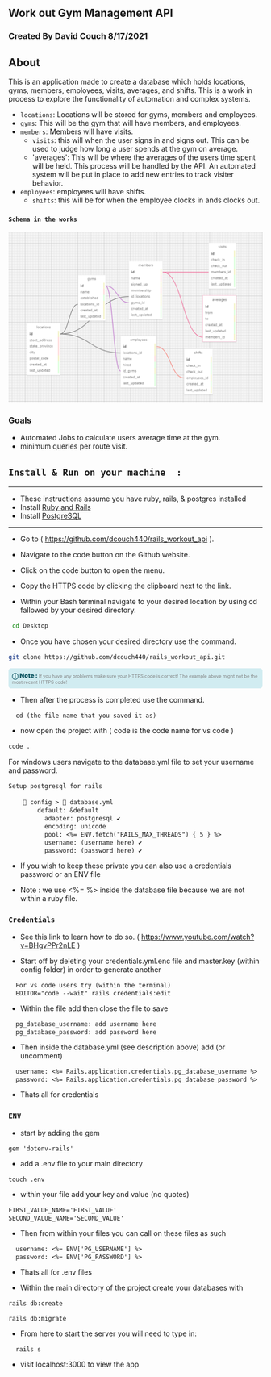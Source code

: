 ## Work out Gym Management API

### Created By David Couch 8/17/2021

## About

This is an application made to create a database which holds locations, gyms, members, employees, visits, averages, and shifts. This is a work in process to explore the functionality of automation and complex systems.

- `locations`: Locations will be stored for gyms, members and employees.
- `gyms`: This will be the gym that will have members, and employees.
- `members`: Members will have visits.
    - `visits`: this will when the user signs in and signs out. This can be used to judge how long a user spends at the gym on average.
    - 'averages': This will be where the averages of the users time spent will be held. This process will be handled by the API. An automated system will be put in place to add new entries to track visiter behavior.
- `employees`: employees will have shifts.
    - `shifts`: this will be for when the employee clocks in ands clocks out.

#### `Schema in the works`
<img src='./img/work_out.PNG'>

### Goals
- Automated Jobs to calculate users average time at the gym.
- minimum queries per route visit.

## `Install & Run on your machine  :`
***
* These instructions assume you have ruby, rails, & postgres installed
* Install [Ruby and Rails](https://www.learnhowtoprogram.com/ruby-and-rails/getting-started-with-ruby/installing-ruby)
* Install [PostgreSQL](https://www.learnhowtoprogram.com/ruby-and-rails/getting-started-with-ruby/installing-postgres)
***

* Go to ( https://github.com/dcouch440/rails_workout_api ).

*  Navigate to the code button on the Github website.

* Click on the code button to open the menu.

- Copy the HTTPS code by clicking the clipboard next to the link.

- Within your Bash terminal navigate to your desired location by using cd fallowed by your desired directory.

```bash
 cd Desktop
```

- Once you have chosen your desired directory use the command.

```bash
git clone https://github.com/dcouch440/rails_workout_api.git
```

<div
  style="
    background-color: #d1ecf1;
    color: grey; padding: 6px;
    font-size: 9px;
    border-radius: 5px;
    border: 1px solid #d4ecf1;
    margin-bottom: 12px"
>
  <span
    style="
      font-size: 12px;
      font-weight: 600;
      color: #0c5460;"
  >
    ⓘ
  </span>
  <span
    style="
      font-size: 12px;
      font-weight: 900;
      color: #0c5460;
      margin-bottom: 24px"
  >
    Note :
  </span>
  If you have any problems make sure your HTTPS code is correct! The example above might not be the most recent HTTPS code!
</div>
  
* Then after the process is completed use the command.
```
  cd (the file name that you saved it as)
```

* now open the project with ( code is the code name for vs code )

``` bash
code .
```

For windows users navigate to the database.yml file to set your username and password.

```
Setup postgresql for rails

	📁 config > 📑 database.yml
        default: &default
          adapter: postgresql ✔️
          encoding: unicode
          pool: <%= ENV.fetch("RAILS_MAX_THREADS") { 5 } %>
          username: (username here) ✔️
          password: (password here) ✔️

```
* If you wish to keep these private you can also use a credentials password or an ENV file

* Note : we use <%= %> inside the database file because we are not within a ruby file.

### `Credentials`
* See this link to learn how to do so. ( https://www.youtube.com/watch?v=BHgvPPr2nLE )

* Start off by deleting your credentials.yml.enc file and master.key (within config folder) in order to generate another

```
  For vs code users try (within the terminal)
  EDITOR="code --wait" rails credentials:edit
```

* Within the file add then close the file to save

```
  pg_database_username: add username here
  pg_database_password: add password here
```

* Then inside the database.yml (see description above) add (or uncomment)

```
  username: <%= Rails.application.credentials.pg_database_username %>
  password: <%= Rails.application.credentials.pg_database_password %>
```

* Thats all for credentials

### `ENV`
* start by adding the gem
```
gem 'dotenv-rails'
```

* add a .env file to your main directory

```
touch .env
```

* within your file add your key and value (no quotes)

```
FIRST_VALUE_NAME='FIRST_VALUE'
SECOND_VALUE_NAME='SECOND_VALUE'
```

* Then from within your files you can call on these files as such

```
  username: <%= ENV['PG_USERNAME'] %>
  password: <%= ENV['PG_PASSWORD'] %>
```

* Thats all for .env files

* Within the main directory of the project create your databases with

```
rails db:create
```

```
rails db:migrate
```

* From here to start the server you will need to type in:

```
  rails s
```

* visit localhost:3000 to view the app